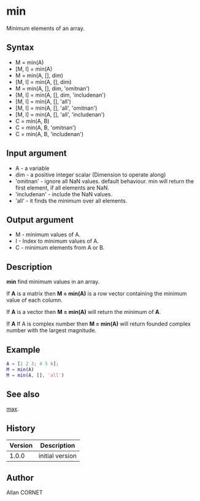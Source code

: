 

# min

Minimum elements of an array.

## Syntax

- M = min(A)
- [M, I] = min(A)
- M = min(A, [], dim)
- [M, I] = min(A, [], dim)
- M = min(A, [], dim, 'omitnan')
- [M, I] = min(A, [], dim, 'includenan')
- [M, I] = min(A, [], 'all')
- [M, I] = min(A, [], 'all', 'omitnan')
- [M, I] = min(A, [], 'all', 'includenan')
- C = min(A, B)
- C = min(A, B, 'omitnan')
- C = min(A, B, 'includenan')

## Input argument

 - A - a variable
 - dim - a positive integer scalar (Dimension to operate along)
 - 'omitnan' - ignore all NaN values. default behaviour. min will return the first element, if all elements are NaN.
 - 'includenan' - include the NaN values.
 - 'all' - it finds the minimum over all elements.

## Output argument

 - M - minimum values of A.
 - I - Index to minimum values of A.
 - C - minimum elements from A or B.

## Description


  <p><b>min</b> find minimum values in an array.</p>
  <p>If <b>A</b> is a matrix then <b>M = min(A)</b> is a row vector containing the minimum value of each column.</p>
  <p>If <b>A</b> is a vector then <b>M = min(A)</b> will return the minimum of <b>A</b>.</p>
  <p>If <b>A</b> If A is complex number then <b>M = min(A)</b> will return founded complex number with the largest magnitude.</p>


## Example

```matlab
A = [1 2 3; 4 5 6];
M = min(A)
M = min(A, [], 'all')
```

## See also

[max](max.md).
## History

|Version|Description|
|------|------|
|1.0.0|initial version|


## Author

Allan CORNET



